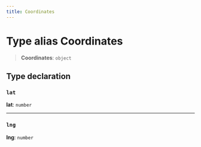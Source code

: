 ```yaml
---
title: Coordinates
---
```


# Type alias Coordinates

> **Coordinates**: `object`

## Type declaration

### `lat`

**lat**: `number`

***

### `lng`

**lng**: `number`
